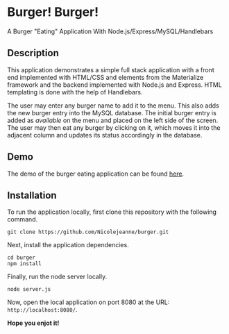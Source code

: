 # Burger! Burger!

A Burger "Eating" Application With Node.js/Express/MySQL/Handlebars

## Description

This application demonstrates a simple full stack application with a front end implemented with HTML/CSS and elements from the Materialize framework and the backend implemented with Node.js and Express. HTML templating is done with the help of Handlebars.

The user may enter any burger name to add it to the menu. This also adds the new burger entry into the MySQL database. The initial burger entry is added as _available_ on the menu and placed on the left side of the screen. The user may then eat any burger by clicking on it, which moves it into the adjacent column and updates its status accordingly in the database.

## Demo

The demo of the burger eating application can be found [here](https://).

## Installation

To run the application locally, first clone this repository with the following command.

    git clone https://github.com/Nicolejeanne/burger.git

Next, install the application dependencies.

    cd burger
    npm install

Finally, run the node server locally.

    node server.js

Now, open the local application on port 8080 at the URL: `http://localhost:8080/`.

**Hope you enjot it!**
